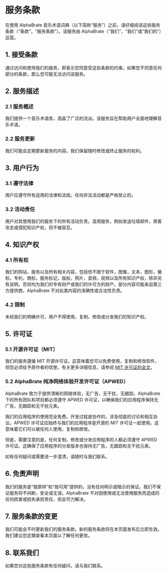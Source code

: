 # 服务条款

在使用 AlphaBrate 音乐术语词典（以下简称“服务”）之前，请仔细阅读这些服务条款（“条款”，“服务条款”）。该服务由 AlphaBrate（“我们”，“我们”或“我们的”）运营。

## 1. 接受条款

通过访问和使用我们的服务，即表示您同意受这些条款的约束。如果您不同意任何部分的条款，那么您可能无法访问该服务。

## 2. 服务描述

### 2.1 服务概述

我们提供一个音乐术语库，涵盖了广泛的流派。该服务旨在帮助用户全面地理解音乐术语。

### 2.2 服务更新

我们可能会定期更新服务的内容。我们保留随时修改或终止服务的权利。

## 3. 用户行为

### 3.1 遵守法律

用户应遵守所有适用的法律和法规。任何非法活动都是严格禁止的。

### 3.2 活动责任

用户对其使用我们的服务下的所有活动负责。滥用服务，例如发送垃圾邮件，黑客攻击或侵犯知识产权，将不被容忍。

## 4. 知识产权

### 4.1 所有权

我们的网站，服务以及所有相关内容，包括但不限于软件，图像，文本，图形，徽标，专利，商标，服务标记，版权，照片，音频，视频以及所有知识产权，除非另有说明，否则均为我们的专有财产或我们的许可方的财产。部分内容可能来自第三方提供商，AlphaBrate 不对此类内容的准确性或合法性负责。

### 4.2 限制

未经我们的明确许可，用户不得使用，复制，修改或分发我们的知识产权。

## 5. 许可证

### 5.1 开源许可证（MIT）

我们的服务遵循 MIT 开源许可证。这意味着您可以免费使用，复制和修改软件，但您必须给予原作者的信誉。有关更多详细信息，请参阅 [MIT 许可证的全文](https://opensource.org/licenses/MIT)。

### 5.2 AlphaBrate 纯净网络体验开发许可证（APWED）

AlphaBrate 致力于提供清晰的网络体验，无广告，无干扰，无跟踪。AlphaBrate 下的所有团队和项目都必须遵守 APWED 许可证，以确保我们的应用程序保持无广告，无跟踪和无干扰元素。

我们的应用程序的使用完全免费。开发过程是协作的，涉及彻底的讨论和相互协议。APWED 许可证应始终与我们的应用程序是开源的 MIT 许可证一起使用。这意味着它们可以被任何人使用，复制和修改。

但是，需要注意的是，任何复制，修改或分发应用程序的人都必须遵守 APWED 许可证。这确保了应用程序的分发版本也保持无广告，无跟踪和无干扰元素。

如有任何疑问或需要进一步澄清，请随时与我们联系。

## 6. 免责声明

我们的服务是“按原样”和“按可用”提供的，没有任何明示或暗示的保证。我们不保证服务将不间断，安全或无误。AlphaBrate 不对因使用或无法使用服务而造成的任何损害或损失承担责任，但会尽力解决。

## 7. 服务条款的变更

我们可能会不时更新我们的服务条款。新的服务条款将在本页面发布后立即生效。我们建议您定期查看本页面以了解任何更改。

## 8. 联系我们

如果您对这些服务条款有任何疑问，请与我们联系。